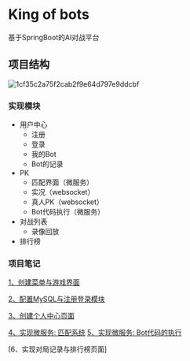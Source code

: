 # King of bots
基于SpringBoot的AI对战平台
## 项目结构
![1cf35c2a75f2cab2f9e64d797e9ddcbf](https://github.com/mo0ling/kobs/assets/38288593/3b5892a3-23b2-43a3-9d0e-7e56f8b52ddb)
### 实现模块
* 用户中心
  * 注册
  * 登录
  * 我的Bot
  * Bot的记录
* PK
  * 匹配界面（微服务）
  * 实况（websocket）
  * 真人PK（websocket）
  * Bot代码执行（微服务）
* 对战列表
  * 录像回放
* 排行榜

### 项目笔记
[1、创建菜单与游戏界面](https://gitee.com/XZHongAN/king-of-bots/blob/master/%E9%A1%B9%E7%9B%AE%E7%AC%94%E8%AE%B0/%E5%88%9B%E5%BB%BA%E8%8F%9C%E5%8D%95%E4%B8%8E%E6%B8%B8%E6%88%8F%E7%95%8C%E9%9D%A2.md)

[2、配置MySQL与注册登录模块](https://gitee.com/XZHongAN/king-of-bots/blob/master/%E9%A1%B9%E7%9B%AE%E7%AC%94%E8%AE%B0/%E9%85%8D%E7%BD%AEMySQL%E4%B8%8E%E6%B3%A8%E5%86%8C%E7%99%BB%E5%BD%95%E6%A8%A1%E5%9D%97.md)

[3、创建个人中心页面](https://gitee.com/XZHongAN/king-of-bots/blob/master/%E9%A1%B9%E7%9B%AE%E7%AC%94%E8%AE%B0/%E5%88%9B%E5%BB%BA%E4%B8%AA%E4%BA%BA%E4%B8%AD%E5%BF%83%E9%A1%B5%E9%9D%A2.md)

[4、实现微服务: 匹配系统](https://gitee.com/XZHongAN/king-of-bots/blob/master/%E9%A1%B9%E7%9B%AE%E7%AC%94%E8%AE%B0/%E5%AE%9E%E7%8E%B0%E5%BE%AE%E6%9C%8D%E5%8A%A1%EF%BC%9A%E5%8C%B9%E9%85%8D%E7%B3%BB%E7%BB%9F.md)
[5、实现微服务: Bot代码的执行](https://gitee.com/XZHongAN/king-of-bots/blob/master/%E9%A1%B9%E7%9B%AE%E7%AC%94%E8%AE%B0/%E5%AE%9E%E7%8E%B0%E5%BE%AE%E6%9C%8D%E5%8A%A1%EF%BC%9ABot%E4%BB%A3%E7%A0%81%E7%9A%84%E6%89%A7%E8%A1%8C.md)

[6、实现对局记录与排行榜页面]
